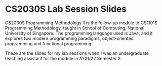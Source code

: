 # CS2030S Lab Session Slides

CS2030S Programming Methodology II is the follow-up module to CS1101S Programming Methodology, taught in School of Computing, National University of Singapore. The programming language used is Java, and it explores two modern programming paradigms, object-oriented programming and functional programming.

These are the slides for my lab sessions when I was an undergraduate teaching assistant for the module in AY21/22 Semester 2.
